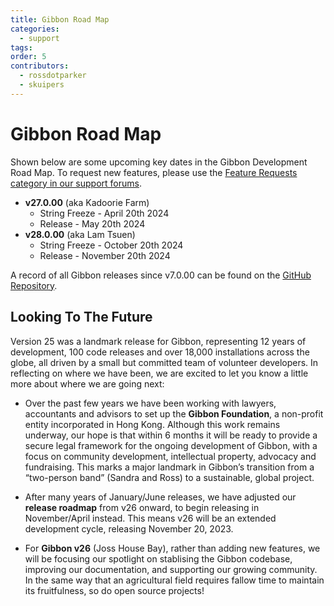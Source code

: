 ```yaml
---
title: Gibbon Road Map
categories:
  - support
tags: 
order: 5
contributors:
  - rossdotparker
  - skuipers
---
```

# Gibbon Road Map

Shown below are some upcoming key dates in the Gibbon Development Road Map. To request new features, please use the [Feature Requests category in our support forums](https://ask.gibbonedu.org/categories/feature-requests).

*   __v27.0.00__ (aka Kadoorie Farm)
    *   String Freeze - April 20th 2024
    *   Release - May 20th 2024
*   __v28.0.00__ (aka Lam Tsuen)
    *   String Freeze - October 20th 2024
    *   Release - November 20th 2024
 
A record of all Gibbon releases since v7.0.00 can be found on the [GitHub Repository](https://github.com/GibbonEdu/core/releases).

## Looking To The Future

Version 25 was a landmark release for Gibbon, representing 12 years of development, 100 code releases and over 18,000 installations across the globe, all driven by a small but committed team of volunteer developers. In reflecting on where we have been, we are excited to let you know a little more about where we are going next:

- Over the past few years we have been working with lawyers, accountants and advisors to set up the **Gibbon Foundation**, a non-profit entity incorporated in Hong Kong. Although this work remains underway, our hope is that within 6 months it will be ready to provide a secure legal framework for the ongoing development of Gibbon, with a focus on community development, intellectual property, advocacy and fundraising. This marks a major landmark in Gibbon’s transition from a “two-person band” (Sandra and Ross) to a sustainable, global project.

- After many years of January/June releases, we have adjusted our **release roadmap** from v26 onward, to begin releasing in November/April instead. This means v26 will be an extended development cycle, releasing November 20, 2023.

- For **Gibbon v26** (Joss House Bay), rather than adding new features, we will be focusing our spotlight on stablising the Gibbon codebase, improving our documentation, and supporting our growing community. In the same way that an agricultural field requires fallow time to maintain its fruitfulness, so do open source projects!
